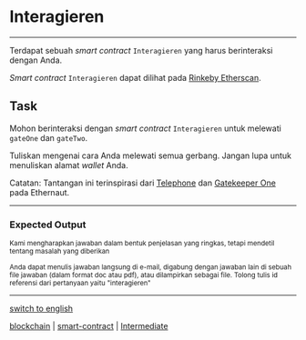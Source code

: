 # Interagieren

---

Terdapat sebuah _smart contract_ `Interagieren` yang harus berinteraksi dengan Anda.

_Smart contract_ `Interagieren` dapat dilihat pada [Rinkeby Etherscan](https://rinkeby.etherscan.io/address/0xb3f6156e52327f7950b2ceac5ca9d7c9462ab655).

## Task

Mohon berinteraksi dengan _smart contract_ `Interagieren` untuk melewati `gateOne` dan `gateTwo`.

Tuliskan mengenai cara Anda melewati semua gerbang. Jangan lupa untuk menuliskan alamat _wallet_ Anda.

Catatan:
Tantangan ini terinspirasi dari [Telephone](https://ethernaut.zeppelin.solutions/level/0x6b7b4a5260b67c1ee9196a42dd1ed8633231ba0a) dan [Gatekeeper One](https://ethernaut.zeppelin.solutions/level/0x95850e2ac424804043086321ddae90add5c90651) pada Ethernaut.

---

### Expected Output

<p><sub>Kami mengharapkan jawaban dalam bentuk penjelasan yang ringkas, tetapi mendetil tentang masalah yang diberikan</sub></p>
<p><sub>Anda dapat menulis jawaban langsung di e-mail, digabung dengan jawaban lain di sebuah file jawaban (dalam format doc atau pdf), atau dilampirkan sebagai file. Tolong tulis id referensi dari pertanyaan yaitu "interagieren"</sub></p>



---

[switch to english](../en/interagieren.md)

[blockchain](tags/blockchain.md) 
| [smart-contract](tags/smart-contract.md) 
| [Intermediate](tags/Intermediate.md) 

